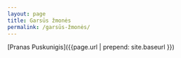 ```yaml
---
layout: page
title: Garsūs žmonės
permalink: /garsūs-žmonės/
---
```


[Pranas Puskunigis]({{page.url | prepend: site.baseurl }})